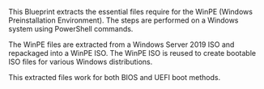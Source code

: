 This Blueprint extracts the essential files require for the WinPE 
(Windows Preinstallation Environment). 
The steps are performed on a Windows system using PowerShell commands.

The WinPE files are extracted from a Windows Server 2019 ISO 
and repackaged into a WinPE ISO. The WinPE ISO is reused to 
create bootable ISO files for various Windows distributions.

This extracted files work for both BIOS and UEFI boot methods.